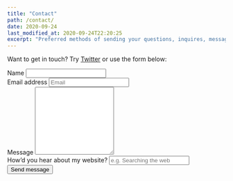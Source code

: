 ```yaml
---
title: "Contact"
path: /contact/
date: 2020-09-24
last_modified_at: 2020-09-24T22:20:25
excerpt: "Preferred methods of sending your questions, inquires, messages, and love letters to me."
---
```


Want to get in touch? Try [Twitter](https://twitter.com/griff_rees) or use the form below:

<form class="form-group" name="contact" method="POST" data-netlify="true" netlify-honeypot="bot-field">
  <div hidden aria-hidden="true">
    <label>
      Don’t fill this out if you're human: 
      <input name="bot-field" />
    </label>
  </div>
  <div>
    <label for="name">Name
      <input name="name" type="text" spellcheck="false"
      maxlength="255" required
      title="Your name, however you'd like it written." />
    </label>
  </div>
  <div>
    <label for="email">Email address
      <input type="email" name="email" placeholder="Email"
      id="email" required maxlenght="255" spellcheck="false"
      title="An email address to reply to, maximum 255 characters." />
    </label>
  </div>
  <div>
    <label for="message">Message
      <textarea name="message" spellcheck="true" rows="10"
      required title="Your message, currently only plain text allowed!" /></textarea>
    </label>
  </div>
  <div>
    <label for="referral">How&rsquo;d you hear about my website?
      <input name="referral" type="text" maxlength="255"
      placeholder="e.g. Searching the web" />
    </label>
  </div>
  <button id="saveForm" name="saveForm" class="btn submit" type="submit">Send message</button>
</form>


<!-- 
<form class="form-group"
      name="contact"
      method="POST"
      netlify
      netlify-honeypot="bot-field"
      action="/contact/thanks"> -->
<!-- <form name="contact" method="POST" data-netlify="true"
netlify-honeypot="bot-field">
  <div hidden aria-hidden="true">
    <label>
      Don’t fill this out if you're a person: 
      <input name="bot-field" />
    </label>
  </div>
  <div>
    <label for="name">Name
      <input
       required
       name="name"
       type="text"
       spellcheck="false"
       maxlength="255"
       placeholder="Your name"
       />
    </label>
  </div> -->
<!--  <div>
    <label for="email">Email address
      <input
       required
       name="email"
       type="email"
       placeholder="Your email address"
       id="email"
       maxlenght="255"
       spellcheck="false"
       title="An email address to reply to, maximum 255 characters."
       />
    </label>
  </div>
  <div>
    <label for="message">Message (plain text)
      <textarea
       required
       name="message"
       spellcheck="true"
       rows="10"
       placeholder="Your message"
       /></textarea>
    </label>
  </div>
  <div>
    <label for="referral">How&rsquo;d you find this site?
      <input
       name="referral"
       type="text"
       maxlength="255"
       placeholder="e.g. Searching the web"
       />
    </label>
  </div> -->
<!--  <button
   class="btn submit"
   type="submit"
   >Send message</button>
</form>-->
